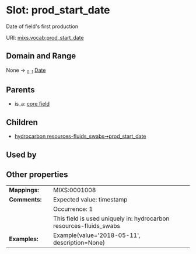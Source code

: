 
# Slot: prod_start_date


Date of field's first production

URI: [mixs.vocab:prod_start_date](https://w3id.org/mixs/vocab/prod_start_date)


## Domain and Range

None &#8594;  <sub>0..1</sub> [Date](types/Date.md)

## Parents

 *  is_a: [core field](core_field.md)

## Children

 *  [hydrocarbon resources-fluids_swabs➞prod_start_date](hydrocarbon_resources_fluids_swabs_prod_start_date.md)

## Used by


## Other properties

|  |  |  |
| --- | --- | --- |
| **Mappings:** | | MIXS:0001008 |
| **Comments:** | | Expected value: timestamp |
|  | | Occurrence: 1 |
|  | | This field is used uniquely in: hydrocarbon resources-fluids_swabs |
| **Examples:** | | Example(value='2018-05-11', description=None) |


